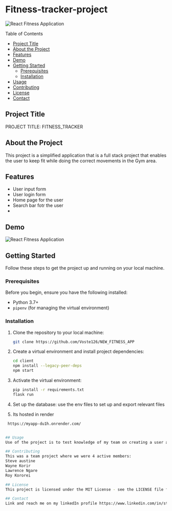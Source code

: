 # Fitness-tracker-project
![React Fitness Application](https://i.ibb.co/Yt9spGc/image.png)

Table of Contents
- [Project Title](#project-title)
- [About the Project](#about-the-project)
- [Features](#features)
- [Demo](#demo)
- [Getting Started](#getting-started)
  - [Prerequisites](#prerequisites)
  - [Installation](#installation)
- [Usage](#usage)
- [Contributing](#contributing)
- [License](#license)
- [Contact](#contact)

## Project Title

PROJECT TITLE: FITNESS_TRACKER

## About the Project

This project is a simplified application that is a full stack project that enables the user to keep fit while doing the correct movements in the Gym area.



## Features

- User input form
- User login form
- Home page for the user
- Search bar fotr the user
- 


## Demo
![React Fitness Application](https://i.ibb.co/Yt9spGc/image.png)

## Getting Started

Follow these steps to get the project up and running on your local machine.

### Prerequisites

Before you begin, ensure you have the following installed:

- Python 3.7+
- `pipenv` (for managing the virtual environment)

### Installation

1. Clone the repository to your local machine:

   ```bash
   git clone https://github.com/Voste126/NEW_FITNESS_APP


2. Create a virtual environment and install project dependencies:
    ```bash
    cd client
    npm install --legacy-peer-deps
    npm start

3. Activate the virtual environment:
    ```bash
    pip install -r requirements.txt
    flask run

4. Set up the database:
use the env files to set up and export relevant files

5. Its hosted in render
  ```bash
   https://myapp-du1h.onrender.com/


## Usage
Use of the project is to test knowledge of my team on creating a user application that is can be hosted from using React to using Flask

## Contributing
This was a team project where we were 4 active members:
Steve austine
Wayne Korir
Lawrence Ngare
Roy Kororei

## License
This project is licensed under the MIT License - see the LICENSE file for details

## Contact 
Link and reach me on my linkedIn profile https://www.linkedin.com/in/steve-austine-84834823b/

